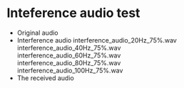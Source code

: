 # Inteference audio test

- Original audio
- Interference audio
    interference_audio_20Hz_75%.wav <br>
    interference_audio_40Hz_75%.wav <br>
    interference_audio_60Hz_75%.wav <br>
    interference_audio_80Hz_75%.wav <br>
    interference_audio_100Hz_75%.wav <br>
- The received audio
  
